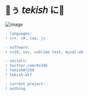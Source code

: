 # 🖤ぅ 𝘵𝘦𝘬𝘪𝘴𝘩 に🥀
![image](https://media.discordapp.net/attachments/905840816013066260/926301342316777493/FTS.gif)
```diff
- languages:
! c++, c#, lua, js

- software:
! vs19, vsc, sublime text, mysql-wb

- socials:
! twitter.com/0x34b
! Tekish#7259
! tekish.wtf

- current project:
! nothing
```
